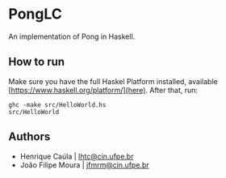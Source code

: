# PongLC
An implementation of Pong in Haskell.

## How to run

Make sure you have the full Haskel Platform installed, available [https://www.haskell.org/platform/](here).
After that, run:

````
ghc -make src/HelloWorld.hs
src/HelloWorld
````

## Authors
- Henrique Caúla | lhtc@cin.ufpe.br
- João Filipe Moura | jfmrm@cin.ufpe.br
